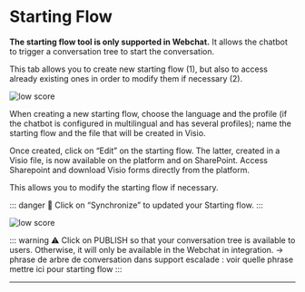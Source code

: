 # Starting Flow


**The starting flow tool is only supported in Webchat.** It allows the chatbot
to trigger a conversation tree to start the conversation.

This tab allows you to create new starting flow (1), but also to access already
existing ones in order to modify them if necessary (2).

<div class="image_center">
  <img :src="$withBase('/assets/img/virtual-agent-studio/tools/starting1.png')" alt="low score">
</div>



When creating a new starting flow, choose the language and the profile (if the
chatbot is configured in multilingual and has several profiles); name the
starting flow and the file that will be created in Visio.

Once created, click on “Edit” on the starting flow. The latter, created in a
Visio file, is now available on the platform and on SharePoint. Access
Sharepoint and download Visio forms directly from the platform.

This allows you to modify the starting flow if necessary.

::: danger 🔴
Click on “Synchronize” to updated your Starting flow.
:::

<div class="image_center">
  <img :src="$withBase('/assets/img/virtual-agent-studio/tools/starting2.png')" alt="low score">
</div>


::: warning ⚠️
Click on PUBLISH so that your conversation tree is available to users.
Otherwise, it will only be available in the Webchat in integration. -\> phrase
de arbre de conversation dans support escalade : voir quelle phrase mettre ici
pour starting flow
:::




---

<Intercom />
<Hubspot />
<Clarity />
<GoogleAnalytics />